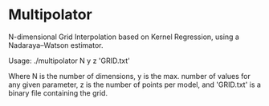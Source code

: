 # Multipolator
N-dimensional Grid Interpolation based on Kernel Regression, using a Nadaraya–Watson estimator.

Usage: ./multipolator N y z 'GRID.txt'

Where N is the number of dimensions, y is the max. number of values for any given parameter, z is the number of points per model, and 'GRID.txt' is a binary file containing the grid.

